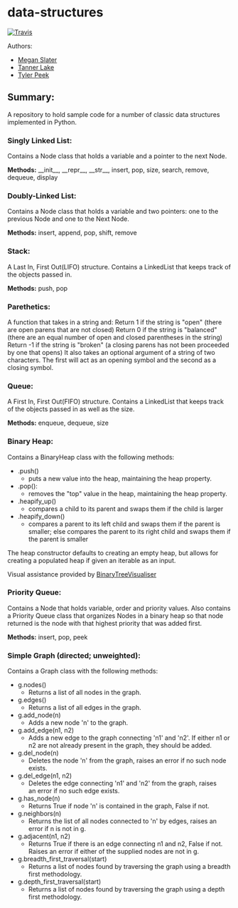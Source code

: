 # data-structures

[![Travis](https://travis-ci.org/tlake/data-structures.svg)](https://travis-ci.org/tlake/data-structures.svg)

Authors:

- [Megan Slater](https://github.com/meslater1030)
- [Tanner Lake](https://github.com/tlake)
- [Tyler Peek](https://github.com/tpeek)

## Summary:
A repository to hold sample code for a number of classic data structures implemented in Python.


### Singly Linked List:
Contains a Node class that holds a variable and a pointer to the next Node.

**Methods:** \_\_init\__, \_\_repr\_\_, \_\_str\_\_, insert, pop, size, search, remove, dequeue, display


### Doubly-Linked List:
Contains a Node class that holds a variable and two pointers: one to the previous Node and one to the Next Node.

**Methods:** insert, append, pop, shift, remove


### Stack:
A Last In, First Out(LIFO) structure.  Contains a LinkedList that keeps track of the objects passed in.

**Methods:** push, pop


### Parethetics:
A function that takes in a string and:
    Return 1 if the string is "open" (there are open parens that are not closed)
    Return 0 if the string is "balanced" (there are an equal number of open and closed parentheses in the string)
    Return -1 if the string is "broken" (a closing parens has not been proceeded by one that opens)
It also takes an optional argument of a string of two characters. The first will act as an opening symbol and the second as a closing symbol.


### Queue:
A First In, First Out(FIFO) structure.  Contains a LinkedList that keeps track of the objects passed in as well as the size.

**Methods:** enqueue, dequeue, size


### Binary Heap:
Contains a BinaryHeap class with the following methods:

- .push()
  * puts a new value into the heap, maintaining the heap property.
- .pop():
  * removes the "top" value in the heap, maintaining the heap property.
- .heapify_up()
  * compares a child to its parent and swaps them if the child is larger
- .heapify_down()
  * compares a parent to its left child and swaps them if the parent is smaller;
else compares the parent to its right child and swaps them if the parent is smaller

The heap constructor defaults to creating an empty heap, but allows for creating a populated heap if given an iterable as an input.

Visual assistance provided by [BinaryTreeVisualiser](http://btv.melezinek.cz/binary-heap.html)


### Priority Queue:
Contains a Node that holds variable, order and priority values.  Also contains a Priority Queue class that organizes Nodes in a binary heap so that node returned is the node with that highest priority that was added first.

**Methods:**  insert, pop, peek


### Simple Graph (directed; unweighted):
Contains a Graph class with the following methods:

- g.nodes()
    * Returns a list of all nodes in the graph.
- g.edges()
    * Returns a list of all edges in the graph.
- g.add_node(n)
    * Adds a new node 'n' to the graph.
- g.add_edge(n1, n2)
    * Adds a new edge to the graph connecting 'n1' and 'n2'. If either
    n1 or n2 are not already present in the graph, they should be added.
- g.del_node(n)
    * Deletes the node 'n' from the graph, raises an error if no such
    node exists.
- g.del_edge(n1, n2)
    * Deletes the edge connecting 'n1' and 'n2' from the graph, raises\
    an error if no such edge exists.
- g.has_node(n)
    * Returns True if node 'n' is contained in the graph, False if not.
- g.neighbors(n)
    * Returns the list of all nodes connected to 'n' by edges, raises an
    error if n is not in g.
- g.adjacent(n1, n2)
    * Returns True if there is an edge connecting n1 and n2, False if
    not. Raises an error if either of the supplied nodes are not in g.
- g.breadth_first_traversal(start)
    * Returns a list of nodes found by traversing the graph using a
    breadth first methodology.
- g.depth_first_traversal(start)
    * Returns a list of nodes found by traversing the graph using a
    depth first methodology.
